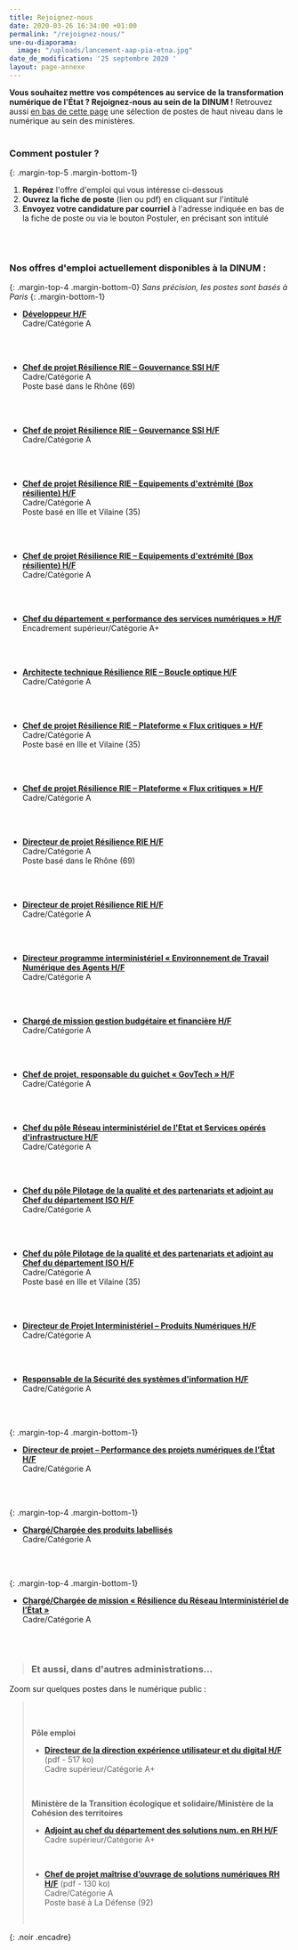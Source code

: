 ```yaml
---
title: Rejoignez-nous
date: 2020-03-26 16:34:00 +01:00
permalink: "/rejoignez-nous/"
une-ou-diaporama:
  image: "/uploads/lancement-aap-pia-etna.jpg"
date_de_modification: '25 septembre 2020 '
layout: page-annexe
---
```


**Vous souhaitez mettre vos compétences au service de la transformation numérique de l'État ? Rejoignez-nous au sein de la DINUM !** 
Retrouvez aussi [en bas de cette page](#offresministères) une sélection de postes de haut niveau dans le numérique au sein des ministères.
<br>
<br>

### Comment postuler ?
{: .margin-top-5 .margin-bottom-1} 
1. **Repérez** l'offre d'emploi qui vous intéresse ci-dessous
2. **Ouvrez la fiche de poste** (lien ou pdf) en cliquant sur l'intitulé
3. **Envoyez votre candidature par courriel** à l'adresse indiquée en bas de la fiche de poste ou via le bouton Postuler, en précisant son intitulé
<br>
<br>


### Nos offres d'emploi actuellement disponibles à la DINUM :
{: .margin-top-4 .margin-bottom-0} 
*Sans précision, les postes sont basés à Paris*
{: .margin-bottom-1} 

* [**Développeur H/F**](https://www.place-emploi-public.gouv.fr/offre-emploi/developpeur-hf-reference-2020-470032)
<br>Cadre/Catégorie A
<br>
<br>

* [**Chef de projet Résilience RIE – Gouvernance SSI H/F**](https://www.place-emploi-public.gouv.fr/offre-emploi/cheffe-de-projet-resilience-rie--gouvernance-ssi-hf-reference-2020-469099)
<br>Cadre/Catégorie A
<br>Poste basé dans le Rhône (69)
<br>
<br>

* [**Chef de projet Résilience RIE – Gouvernance SSI H/F**](https://www.place-emploi-public.gouv.fr/offre-emploi/cheffe-de-projet-resilience-rie--gouvernance-ssi-hf-reference-2020-469091)
<br>Cadre/Catégorie A
<br>
<br>

* [**Chef de projet Résilience RIE – Equipements d'extrémité (Box résiliente) H/F**](https://www.place-emploi-public.gouv.fr/offre-emploi/cheffe-de-projet-resilience-rie--equipements-d-extremite-box-resiliente-hf-reference-2020-468354)
<br>Cadre/Catégorie A
<br>Poste basé en Ille et Vilaine (35)
<br>
<br>

* [**Chef de projet Résilience RIE – Equipements d'extrémité (Box résiliente) H/F**](https://www.place-emploi-public.gouv.fr/offre-emploi/cheffe-de-projet-resilience-rie--equipements-d-extremite-box-resiliente-fh-hf-reference-2020-468348)
<br>Cadre/Catégorie A
<br>
<br>

* [**Chef du département « performance des services numériques » H/F**](https://www.place-emploi-public.gouv.fr/offre-emploi/chef-du-departement--performance-des-services-numeriques--hf-reference-2020-468306)
<br>Encadrement supérieur/Catégorie A+
<br>
<br>

* [**Architecte technique Résilience RIE – Boucle optique H/F**](https://www.place-emploi-public.gouv.fr/offre-emploi/architecte-technique-resilience-rie--boucle-optique-hf-reference-2020-468364)
<br>Cadre/Catégorie A
<br>
<br>

* [**Chef de projet Résilience RIE – Plateforme « Flux critiques » H/F**](https://www.place-emploi-public.gouv.fr/offre-emploi/cheffe-de-projet-resilience-rie--plateforme--flux-critiques--hf-reference-2020-468377)
<br>Cadre/Catégorie A
<br>Poste basé en Ille et Vilaine (35)
<br>
<br>

* [**Chef de projet Résilience RIE – Plateforme « Flux critiques » H/F**](https://www.place-emploi-public.gouv.fr/offre-emploi/cheffe-de-projet-resilience-rie--plateforme--flux-critiques--hf-reference-2020-468376)
<br>Cadre/Catégorie A
<br>
<br>

* [**Directeur de projet Résilience RIE H/F**](https://www.place-emploi-public.gouv.fr/offre-emploi/directeurtrice-de-projet-resilience-rie-hf-reference-2020-468435)
<br>Cadre/Catégorie A
<br>Poste basé dans le Rhône (69)
<br>
<br>

* [**Directeur de projet Résilience RIE H/F**](https://www.place-emploi-public.gouv.fr/offre-emploi/directeurtrice-de-projet-resilience-rie-hf-reference-2020-468431)
<br>Cadre/Catégorie A
<br>
<br>

* [**Directeur programme interministériel « Environnement de Travail Numérique des Agents H/F**](https://www.place-emploi-public.gouv.fr/offre-emploi/directeur-programme-interministeriel--environnement-de-travail-numerique-des-agents-hf-reference-2020-468464)
<br>Cadre/Catégorie A
<br>
<br>

* [**Chargé de mission gestion budgétaire et financière H/F**](https://www.place-emploi-public.gouv.fr/offre-emploi/chargee-de-mission-gestion-budgetaire-et-financiere-hf-reference-2020-468472)
<br>Cadre/Catégorie A
<br>
<br>

* [**Chef de projet, responsable du guichet « GovTech » H/F**](https://www.place-emploi-public.gouv.fr/offre-emploi/chef-de-projet-responsable-du-guichet--govtech--hf-reference-2020-460346)
<br>Cadre/Catégorie A
<br>
<br>

* [**Chef du pôle Réseau interministériel de l'Etat et Services opérés d'infrastructure H/F**](https://www.place-emploi-public.gouv.fr/offre-emploi/cheffe-du-pole-reseau-interministeriel-de-l-etat-et-services-operes-d-infrastructure-hf-reference-2020-464626)
<br>Cadre/Catégorie A
<br>
<br>

* [**Chef du pôle Pilotage de la qualité et des partenariats et adjoint au Chef du département ISO H/F**](https://www.place-emploi-public.gouv.fr/offre-emploi/cheffe-du-pole-pilotage-de-la-qualite-et-des-partenariats-et-adjointe-au-chef-du-departement-iso-hf-reference-2020-464601)
<br>Cadre/Catégorie A
<br>
<br>

* [**Chef du pôle Pilotage de la qualité et des partenariats et adjoint au Chef du département ISO H/F**](https://www.place-emploi-public.gouv.fr/offre-emploi/cheffe-du-pole-pilotage-de-la-qualite-et-des-partenariats-et-adjointe-au-chef-du-departement-iso-hf-reference-2020-464615)
<br>Cadre/Catégorie A
<br>Poste basé en Ille et Vilaine (35)
<br>
<br>

* [**Directeur de Projet Interministériel – Produits Numériques H/F**](https://www.place-emploi-public.gouv.fr/offre-emploi/directeur-de-projet-interministeriel--produits-numeriques-fh-reference-2020-430476)
<br>Cadre/Catégorie A
<br>
<br>

* [**Responsable de la Sécurité des systèmes d'information H/F**](https://www.place-emploi-public.gouv.fr/offre-emploi/responsable-de-la-securite-des-systemes-d-informations-fh-reference-2020-430437)
<br>Cadre/Catégorie A
<br>
<br>

{: .margin-top-4 .margin-bottom-1}
* [**Directeur de projet – Performance des projets numériques de l’État H/F**](https://www.place-emploi-public.gouv.fr/offre-emploi/directeur-de-projet--performance-des-projets-numeriques-de-l-etat-hf-reference-2020-425150)
<br>Cadre/Catégorie A
<br>
<br>

{: .margin-top-4 .margin-bottom-1}
* [**Chargé/Chargée des produits labellisés**](https://www.place-emploi-public.gouv.fr/offre-emploi/charge-des-produits-labellises-hf-reference-2020-377221)
<br>Cadre/Catégorie A
<br>
<br>

{: .margin-top-4 .margin-bottom-1}
* [**Chargé/Chargée de mission « Résilience du Réseau Interministériel de l’État »**](https://www.place-emploi-public.gouv.fr/offre-emploi/charge-de-mission--resilience-du-reseau-interministeriel-de-l-etat--hf-reference-2020-374091)
<br>Cadre/Catégorie A
<br>
<br>



> ### Et aussi, dans d'autres administrations…<a id="offresministères"></a> 
Zoom sur quelques postes dans le numérique public :
> <br>
> <br>
>
> **Pôle emploi**
> * [**Directeur de la direction expérience utilisateur et du digital H/F**](/uploads/Fiche-post-Pole-emploi-direct.-exp.-utilisateur-et-digital.pdf "Directeur de la direction expérience utilisateur et du digital H/F - Télécharger le pdf") (pdf - 517&nbsp;ko)<br>
> Cadre supérieur/Catégorie A+<br>
> <br>
>
>
> **Ministère de la Transition écologique et solidaire/Ministère de la Cohésion des territoires**
> * [**Adjoint au chef du département des solutions num. en RH H/F**](/uploads/DSNUMRH0_Adjoint-au-chef-du-d%C3%A9partement-DSNUM-en-RH.pdf "Adjoint au chef du département des solutions num. en RH H/F")<br> 
> Cadre supérieur/Catégorie A+<br>
> <br>
>
> 
> * [**Chef de projet maîtrise d’ouvrage de solutions numériques RH H/F**](/uploads/DSNUMRH2-12VA090008-SRI201-22-Chef-de-projet-solutions-numeriques-RH.pdf "Chef de projet maîtrise d’ouvrage de solutions numériques RH H/F - Télécharger le pdf") (pdf - 130&nbsp;ko)<br>
> Cadre/Catégorie A<br>
> Poste basé à La Défense (92)
> <br>
> 
>
{: .noir .encadre}